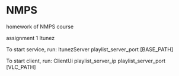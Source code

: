NMPS
====

homework of NMPS course

assignment 1  Itunez

  To start service, run: ItunezServer playlist_server_port [BASE_PATH]
  
  To start client, run: ClientUi playlist_server_ip playlist_server_port [VLC_PATH]
